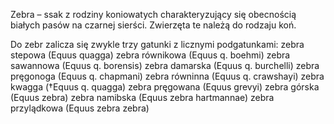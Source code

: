 Zebra – ssak z rodziny koniowatych charakteryzujący się obecnością białych pasów na czarnej sierści. Zwierzęta te należą do rodzaju koń.

Do zebr zalicza się zwykle trzy gatunki z licznymi podgatunkami:
zebra stepowa (Equus quagga)
zebra równikowa (Equus q. boehmi)
zebra sawannowa (Equus q. borensis)
zebra damarska (Equus q. burchelli)
zebra pręgonoga (Equus q. chapmani)
zebra równinna (Equus q. crawshayi)
zebra kwagga (†Equus q. quagga)
zebra pręgowana (Equus grevyi)
zebra górska (Equus zebra)
zebra namibska (Equus zebra hartmannae)
zebra przylądkowa (Equus zebra zebra)